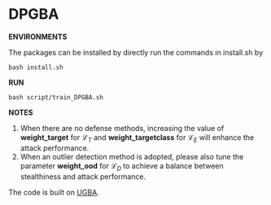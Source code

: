 # DPGBA

**ENVIRONMENTS**

The packages can be installed by directly run the commands in install.sh by 

    bash install.sh

**RUN**

    bash script/train_DPGBA.sh
**NOTES**

1. When there are no defense methods, increasing the value of **weight_target** for $\mathcal{L}_T$ and **weight_targetclass** for $\mathcal{L}_E$ will enhance the attack performance.
2. When an outlier detection method is adopted, please also tune the parameter **weight_ood** for $\mathcal{L}_D$ to achieve a balance between stealthiness and attack performance.

The code is built on [UGBA](https://github.com/ventr1c/UGBA).